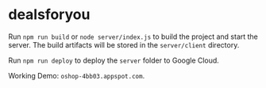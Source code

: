# dealsforyou

Run `npm run build` or `node server/index.js` to build the project and start the server. The build artifacts will be stored in the `server/client` directory.

Run `npm run deploy` to deploy the `server` folder to Google Cloud.

Working Demo: `oshop-4bb03.appspot.com`.